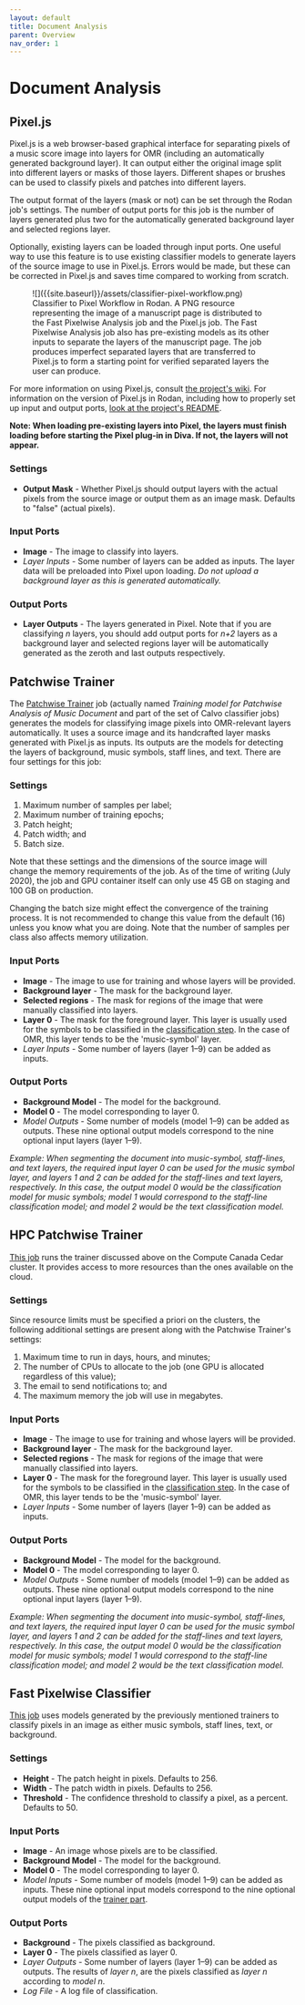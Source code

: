 ```yaml
---
layout: default
title: Document Analysis
parent: Overview
nav_order: 1
---
```


# Document Analysis

## Pixel.js

Pixel.js is a web browser-based graphical interface for separating pixels of a music score image into layers for OMR (including an automatically generated background layer).
It can output either the original image split into different layers or masks of those layers.
Different shapes or brushes can be used to classify pixels and patches into different layers.

The output format of the layers (mask or not) can be set through the Rodan job's settings.
The number of output ports for this job is the number of layers generated plus two for
the automatically generated background layer and selected regions layer.

Optionally, existing layers can be loaded through input ports. One useful way to use this feature
is to use existing classifier models to generate layers of the source image to use in Pixel.js.
Errors would be made, but these can be corrected in Pixel.js and saves time compared to working
from scratch.

<figure markdown="1">
![]({{site.baseurl}}/assets/classifier-pixel-workflow.png)
<figcaption>
Classifier to Pixel Workflow in Rodan. A PNG resource representing the image of a manuscript page is distributed to the
Fast Pixelwise Analysis job and the Pixel.js job. The Fast Pixelwise Analysis job also has pre-existing models as its other
inputs to separate the layers of the manuscript page. The job produces imperfect separated layers that are transferred to
Pixel.js to form a starting point for verified separated layers the user can produce.
</figcaption>
</figure>

For more information on using Pixel.js, consult [the project's wiki](https://github.com/DDMAL/Pixel.js/wiki/).
For information on the version of Pixel.js in Rodan, including how to properly set up input and output ports, [look at the project's README](https://github.com/DDMAL/pixel_wrapper/blob/master/README.md).

**Note: When loading pre-existing layers into Pixel, the layers must finish loading before starting the Pixel plug-in in Diva. If not, the layers will not appear.**

### Settings

* **Output Mask** - Whether Pixel.js should output layers with the actual pixels from the
source image or output them as an image mask.
Defaults to "false" (actual pixels).

### Input Ports

* **Image** - The image to classify into layers.
* *Layer Inputs* - Some number of layers can be added as inputs.
The layer data will be preloaded into Pixel upon loading.
*Do not upload a background layer as this is generated automatically.*

### Output Ports

* **Layer Outputs** - The layers generated in Pixel.
Note that if you are classifying *n* layers, you should add output ports for
*n+2* layers as a background layer and selected regions layer will be automatically generated as the zeroth and last outputs respectively.

## Patchwise Trainer

The [Patchwise Trainer](https://github.com/DDMAL/Calvo-classifier) job (actually named *Training model for
Patchwise Analysis of Music Document* and part of the set of Calvo classifier jobs) generates the models for
classifying image pixels into OMR-relevant layers automatically. It uses a source image and its handcrafted layer
masks generated with Pixel.js as inputs.
Its outputs are the models for detecting the layers of background, music symbols, staff lines, and text.
There are four settings for this job:

### Settings

1. Maximum number of samples per label;
2. Maximum number of training epochs;
3. Patch height;
4. Patch width; and
5. Batch size.

Note that these settings and the dimensions of the source image will change the memory requirements of the job.
As of the time of writing (July 2020), the job and GPU container itself can only use 45 GB on staging and 100 GB
on production.

Changing the batch size might effect the convergence of the training process. It is not recommended to change this value from the default (16) unless you know what you are doing.
Note that the number of samples per class also affects memory utilization.

### Input Ports

* **Image** - The image to use for training and whose layers will be provided.
* **Background layer** - The mask for the background layer.
* **Selected regions** - The mask for regions of the image that were manually classified into layers.
* **Layer 0** - The mask for the foreground layer. This layer is usually used for the symbols to be classified in the [classification step](./classification.md). In the case of OMR, this layer tends to be the 'music-symbol' layer.
* *Layer Inputs* - Some number of layers (layer 1–9) can be added as inputs. 

### Output Ports

* **Background Model** - The model for the background.
* **Model 0** - The model corresponding to layer 0.
* *Model Outputs* - Some number of models (model 1–9) can be added as outputs. These nine optional output models correspond to the nine optional input layers (layer 1–9).

*Example: When segmenting the document into music-symbol, staff-lines, and text layers, the required input layer 0 can be used for the music symbol layer, and layers 1 and 2 can be added for the staff-lines and text layers, respectively. In this case, the output model 0 would be the classification model for music symbols; model 1 would correspond to the staff-line classification model; and model 2 would be the text classification model.*

## HPC Patchwise Trainer

[This job](https://github.com/DDMAL/hpc-fast-trainer) runs the trainer discussed above on the Compute Canada Cedar
cluster. It provides access to more resources than the ones available on the cloud.

### Settings

Since resource limits must be specified a priori on the clusters, the following additional settings are present along with the Patchwise Trainer's settings:

1. Maximum time to run in days, hours, and minutes;
2. The number of CPUs to allocate to the job (one GPU is allocated regardless of this value);
3. The email to send notifications to; and
4. The maximum memory the job will use in megabytes.

### Input Ports

* **Image** - The image to use for training and whose layers will be provided.
* **Background layer** - The mask for the background layer.
* **Selected regions** - The mask for regions of the image that were manually classified into layers.
* **Layer 0** - The mask for the foreground layer. This layer is usually used for the symbols to be classified in the [classification step](./classification.md). In the case of OMR, this layer tends to be the 'music-symbol' layer.
* *Layer Inputs* - Some number of layers (layer 1–9) can be added as inputs. 

### Output Ports

* **Background Model** - The model for the background.
* **Model 0** - The model corresponding to layer 0.
* *Model Outputs* - Some number of models (model 1–9) can be added as outputs. These nine optional output models correspond to the nine optional input layers (layer 1–9).

*Example: When segmenting the document into music-symbol, staff-lines, and text layers, the required input layer 0 can be used for the music symbol layer, and layers 1 and 2 can be added for the staff-lines and text layers, respectively. In this case, the output model 0 would be the classification model for music symbols; model 1 would correspond to the staff-line classification model; and model 2 would be the text classification model.*

## Fast Pixelwise Classifier

[This job](https://github.com/DDMAL/Calvo-classifier) uses models generated by the previously
mentioned trainers to classify pixels in an image as either music symbols, staff lines, text,
or background.

### Settings

* **Height** - The patch height in pixels. Defaults to 256.
* **Width** - The patch width in pixels. Defaults to 256.
* **Threshold** - The confidence threshold to classify a pixel, as a percent. Defaults to 50.

### Input Ports

* **Image** - An image whose pixels are to be classified.
* **Background Model** - The model for the background.
* **Model 0** - The model corresponding to layer 0.
* *Model Inputs* - Some number of models (model 1–9) can be added as inputs. These nine optional input models correspond to the nine optional output models of the [trainer part](#patchwise-trainer).

### Output Ports

* **Background** - The pixels classified as background.
* **Layer 0** - The pixels classified as layer 0.
* *Layer Outputs* - Some number of layers (layer 1–9) can be added as outputs. The results of *layer n*, are the pixels classified as *layer n* according to *model n*.
* *Log File* - A log file of classification.
